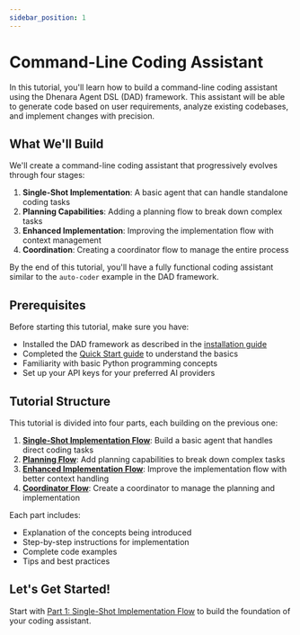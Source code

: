 ```yaml
---
sidebar_position: 1
---
```


# Command-Line Coding Assistant

In this tutorial, you'll learn how to build a command-line coding assistant using the Dhenara Agent DSL (DAD) framework.
This assistant will be able to generate code based on user requirements, analyze existing codebases, and implement
changes with precision.

## What We'll Build

We'll create a command-line coding assistant that progressively evolves through four stages:

1. **Single-Shot Implementation**: A basic agent that can handle standalone coding tasks
2. **Planning Capabilities**: Adding a planning flow to break down complex tasks
3. **Enhanced Implementation**: Improving the implementation flow with context management
4. **Coordination**: Creating a coordinator flow to manage the entire process

By the end of this tutorial, you'll have a fully functional coding assistant similar to the `auto-coder` example in the
DAD framework.

## Prerequisites

Before starting this tutorial, make sure you have:

- Installed the DAD framework as described in the [installation guide](../../../getting-started/installation.md)
- Completed the [Quick Start guide](../../../getting-started/quick-start.md) to understand the basics
- Familiarity with basic Python programming concepts
- Set up your API keys for your preferred AI providers

## Tutorial Structure

This tutorial is divided into four parts, each building on the previous one:

1. [**Single-Shot Implementation Flow**](./part-1.md): Build a basic agent that handles direct coding tasks
2. [**Planning Flow**](./part-2.md): Add planning capabilities to break down complex tasks
3. [**Enhanced Implementation Flow**](./part-3.md): Improve the implementation flow with better context handling
4. [**Coordinator Flow**](./part-4.md): Create a coordinator to manage the planning and implementation

Each part includes:

- Explanation of the concepts being introduced
- Step-by-step instructions for implementation
- Complete code examples
- Tips and best practices

## Let's Get Started!

Start with [Part 1: Single-Shot Implementation Flow](./part-1.md) to build the foundation of your coding assistant.
